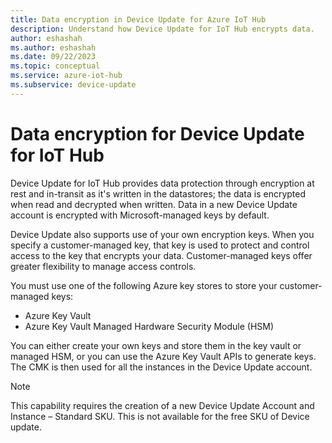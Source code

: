```yaml
---
title: Data encryption in Device Update for Azure IoT Hub
description: Understand how Device Update for IoT Hub encrypts data.
author: eshashah
ms.author: eshashah
ms.date: 09/22/2023
ms.topic: conceptual
ms.service: azure-iot-hub
ms.subservice: device-update
---
```


# Data encryption for Device Update for IoT Hub


Device Update for IoT Hub provides data protection through encryption at rest and in-transit as it's written in the datastores; the data is encrypted when read and decrypted when written.
Data in a new Device Update account is encrypted with Microsoft-managed keys by default. 


Device Update also supports use of your own encryption keys. When you specify a customer-managed key, that key is used to protect and control access to the key that encrypts your data. Customer-managed keys offer greater flexibility to manage access controls.

You must use one of the following Azure key stores to store your customer-managed keys:
- Azure Key Vault
- Azure Key Vault Managed Hardware Security Module (HSM)

You can either create your own keys and store them in the key vault or managed HSM, or you can use the Azure Key Vault APIs to generate keys. The CMK is then used for all the instances in the Device Update account.

> [!NOTE]
> This capability requires the creation of a new Device Update Account and Instance – Standard SKU. This is not available for the free SKU of Device update.

